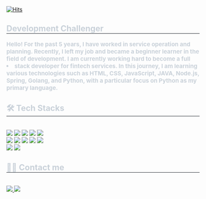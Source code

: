 [![Hits](https://hits.seeyoufarm.com/api/count/incr/badge.svg?url=https%3A%2F%2Fgithub.com%2Fcodnbro%2Fcodnbro%2F&count_bg=%23FF0000&title_bg=%23000000&icon=&icon_color=%23E7E7E7&title=hits&edge_flat=false)](https://hits.seeyoufarm.com)
<div style="text-align: left;"> 
    <h2 style="border-bottom: 1px solid #21262d; color: #c9d1d9;"> Development Challenger </h2>  
    <div style="font-weight: 700; font-size: 15px; text-align: left; color: #c9d1d9;"> Hello! For the past 5 years, I have worked in service operation and planning. Recently, I left my job and became a beginner learner in the field of development. I am currently working hard to become a full<li>stack developer for fintech services. In this journey, I am learning various technologies such as HTML, CSS, JavaScript, JAVA, Node.js, Spring, Golang, and Python, with a particular focus on Python as my primary language. </div> 
    </div>
    <div style="text-align: left;">
    <h2 style="border-bottom: 1px solid #21262d; color: #c9d1d9;"> 🛠️ Tech Stacks </h2> <br> 
    <div style="margin: ; text-align: left;" "text-align: left;"> <img src="https://img.shields.io/badge/CSS3-1572B6?style=flat&logo=CSS3&logoColor=white">
          <img src="https://img.shields.io/badge/Figma-F24E1E?style=flat&logo=Figma&logoColor=white">
          <img src="https://img.shields.io/badge/Github-181717?style=flat&logo=Github&logoColor=white">
          <img src="https://img.shields.io/badge/HTML5-E34F26?style=flat&logo=HTML5&logoColor=white">
          <img src="https://img.shields.io/badge/jQuery-0769AD?style=flat&logo=jQuery&logoColor=white">
          <br/><img src="https://img.shields.io/badge/Java-007396?style=flat&logo=Java&logoColor=white">
          <img src="https://img.shields.io/badge/Javascript-F7DF1E?style=flat&logo=Javascript&logoColor=white">
          <img src="https://img.shields.io/badge/Linux-FCC624?style=flat&logo=Linux&logoColor=white">
          <img src="https://img.shields.io/badge/Node.js-339933?style=flat&logo=Node.js&logoColor=white">
          <img src="https://img.shields.io/badge/Notion-000000?style=flat&logo=Notion&logoColor=white">
          <br/><img src="https://img.shields.io/badge/Oracle-F80000?style=flat&logo=Oracle&logoColor=white">
          <img src="https://img.shields.io/badge/Python-3776AB?style=flat&logo=Python&logoColor=white">
          </div>
    </div>
    <div style="text-align: left;">
    <h2 style="border-bottom: 1px solid #21262d; color: #c9d1d9;"> 🧑‍💻 Contact me </h2> <br> 
    <div style="text-align: left;"> <a href=https://codnbro.tistory.com/> <img src="https://img.shields.io/badge/Tistory-000000?style=flat&logo=Tistory&logoColor=white&link=https://codnbro.tistory.com/"> </a>
         <a href=mailto:lghee87@gmail.com> <img src="https://img.shields.io/badge/Gmail-EA4335?style=flat&logo=Gmail&logoColor=white&link=mailto:lghee87@gmail.com"> </a>
          </div>  <br> 
       </div> 
